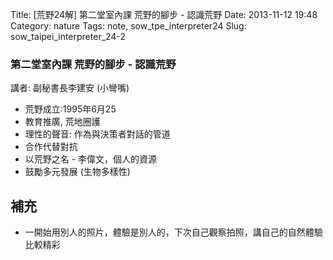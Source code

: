 Title: [荒野24解] 第二堂室內課 荒野的腳步 - 認識荒野
Date: 2013-11-12 19:48
Category: nature
Tags: note, sow_tpe_interpreter24
Slug: sow_taipei_interpreter_24-2

### 第二堂室內課 荒野的腳步 - 認識荒野

講者: 副秘書長李建安 (小彎嘴)


* 荒野成立:1995年6月25
* 教育推廣, 荒地圈護
* 理性的聲音: 作為與決策者對話的管道
* 合作代替對抗
* 以荒野之名 - 李偉文，個人的資源
* 鼓勵多元發展 (生物多樣性)


## 補充

* 一開始用別人的照片，體驗是別人的，下次自己觀察拍照，講自己的自然體驗比較精彩

